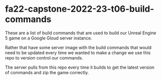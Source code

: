 # fa22-capstone-2022-23-t06-build-commands

These are a list of build commands that are used to build our Unreal Engine 5 game on a Google Gloud server instance.

Rather that have some server image with the build commands that would need to be updated every time we wanted to make a change we use this repo to version control our commands.

The server pulls from this repo every time it builds to get the latest version of commands and zip the game correctly. 

